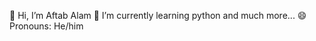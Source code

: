  👋 Hi, I’m Aftab Alam
 🌱 I’m currently learning python and much more...
 😄 Pronouns: He/him


<!---
aftabalam-01/aftabalam-01 is a ✨ special ✨ repository because its `README.md` (this file) appears on your GitHub profile.
You can click the Preview link to take a look at your changes.
--->
